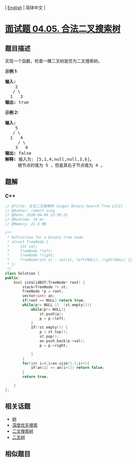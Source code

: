 
| [English](README_EN.md) | 简体中文 |

# [面试题 04.05. 合法二叉搜索树](https://leetcode.cn//problems/legal-binary-search-tree-lcci/)

## 题目描述

<p>实现一个函数，检查一棵二叉树是否为二叉搜索树。</p><strong>示例 1:</strong><pre><strong>输入:</strong><br>    2<br>   / &#92<br>  1   3<br><strong>输出:</strong> true<br></pre><strong>示例 2:</strong><pre><strong>输入:</strong><br>    5<br>   / &#92<br>  1   4<br>     / &#92<br>    3   6<br><strong>输出:</strong> false<br><strong>解释:</strong> 输入为: [5,1,4,null,null,3,6]。<br>     根节点的值为 5 ，但是其右子节点值为 4 。</pre>

## 题解


### C++

```C++
// @Title: 合法二叉搜索树 (Legal Binary Search Tree LCCI)
// @Author: robert.sunq
// @Date: 2020-04-09 22:38:25
// @Runtime: 24 ms
// @Memory: 21.4 MB

/**
 * Definition for a binary tree node.
 * struct TreeNode {
 *     int val;
 *     TreeNode *left;
 *     TreeNode *right;
 *     TreeNode(int x) : val(x), left(NULL), right(NULL) {}
 * };
 */
class Solution {
public:
    bool isValidBST(TreeNode* root) {
        stack<TreeNode *> st;
        TreeNode *p = root;
        vector<int> an;
        if(root == NULL) return true;
        while(p!= NULL ||  !st.empty()){
            while(p!= NULL){
                st.push(p);
                p = p->left;
            }
            if(!st.empty()) {
                p = st.top();
                st.pop();
                an.push_back(p->val);
                p = p->right;

            }
        }
        for(int i=0;i<an.size()-1;i++){
            if(an[i] >= an[i+1]) return false;
        }
        return true;

    }
};
```



## 相关话题

- [树](https://leetcode.cn//tag/tree)
- [深度优先搜索](https://leetcode.cn//tag/depth-first-search)
- [二叉搜索树](https://leetcode.cn//tag/binary-search-tree)
- [二叉树](https://leetcode.cn//tag/binary-tree)

## 相似题目



